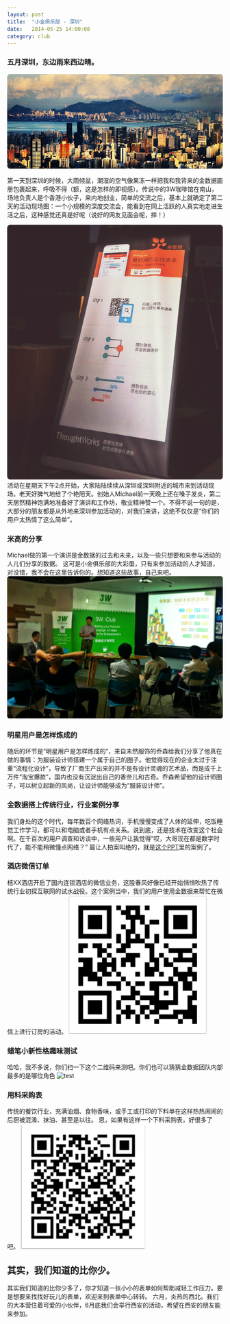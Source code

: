 ```yaml
---
layout: post
title:  "小金俱乐部 - 深圳"
date:   2014-05-25 14:00:00
category: club
---
```


### 五月深圳，东边雨来西边晴。
![Shenzhen](/images/club-shenzhen-1.jpg)

第一天到深圳的时候，大雨倾盆，潮湿的空气像果冻一样把我和我背来的金数据画册包裹起来，呼吸不得（额，这是怎样的即视感）。传说中的3W咖啡馆在南山，场地负责人是个香港小伙子，来内地创业，简单的交流之后，基本上就确定了第二天的活动现场图：一个小规模的深度交流会，能看到在网上活跃的人真实地走进生活之后，这种感觉还真是好呢（说好的网友见面会呢，摔！）

![poster](/images/club-shenzhen-2.png)
活动在星期天下午2点开始，大家陆陆续续从深圳或深圳附近的城市来到活动现场。老天好脾气地给了个艳阳天。创始人Michael前一天晚上还在嗓子发炎，第二天居然精神饱满地准备好了演讲和工作坊，敬业精神赞一个。不得不说一句的是，大部分的朋友都是从外地来深圳参加活动的，对我们来讲，这绝不仅仅是“你们的用户太热情了这么简单”。

### 米高的分享
Michael做的第一个演讲是金数据的过去和未来，以及一些只想要和来参与活动的人儿们分享的数据。
这可是小金俱乐部的大彩蛋，只有来参加活动的人才知道，对没错，我不会在这里告诉你的。想知道这些故事，自己来吧。
![Michael](/images/club-shenzhen-3.png)

### 明星用户是怎样炼成的
随后的环节是“明星用户是怎样炼成的”，来自未然服饰的乔森给我们分享了他真在做的事情：为服装设计师搭建一个属于自己的圈子。他觉得现在的企业太过于注重“流程化设计”，导致了厂商生产出来的并不是有设计灵魂的艺术品，而是成千上万件“淘宝爆款”，国内也没有沉淀出自己的香奈儿和古奇。乔森希望他的设计师圈子，可以树立起新的风尚，让设计师能够成为“服装设计师”。

### 金数据搭上传统行业，行业案例分享
我们身处的这个时代，每年数百个网络热词，手机慢慢变成了人体的延伸，吃饭睡觉工作学习，都可以和电脑或者手机有点关系。说到底，还是技术在改变这个社会啊。在千百次的用户调查和访谈中，一些用户让我觉得“哎，大哥现在都是数字时代了，能不能稍微懂点网络？” 最让人拍案叫绝的，就是[这个PPT](http://pan.baidu.com/s/1kToPfIf)里的案例了。

### 酒店微信订单
桔XX酒店开启了国内连锁酒店的微信业务，这股春风好像已经开始悄悄吹热了传统行业初探互联网的试水战役。这个案例当中，我们的用户使用金数据来帮忙在微信上进行订房的活动。
![hotel](/images/club-shenzhen-hotelqrcode.png)
### 蜡笔小新性格趣味测试
哈哈，我不多说，你们扫一下这个二维码来测吧。你们也可以猜猜金数据团队内部最多的是哪位角色
![test](/images/club-shenzhen-testqrcode.png)
### 用料采购表
传统的餐饮行业，充满油烟、食物香味，或手工或打印的下料单在这样热热闹闹的后厨被混淆、抹油、甚至是以往。
恩，如果有这样一个下料采购表，好很多了吧。
![res](/images/club-shenzhen-resqrcode.png)

## 其实，我们知道的比你少。
其实我们知道的比你少多了，你才知道一张小小的表单如何帮助减轻工作压力。要是想要来找找好玩儿的表单，欢迎来到表单中心转转。
六月，炎热的西北。我们的大本营住着可爱的小伙伴，6月底我们会举行西安的活动，希望在西安的朋友能来参加。

